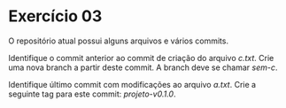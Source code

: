 Exercício 03
===

O repositório atual possui alguns arquivos e vários commits.

Identifique o commit anterior ao commit de criação do arquivo *c.txt*. Crie uma nova branch a partir deste commit. A branch deve se chamar *sem-c*.

Identifique último commit com modificações ao arquivo *a.txt*. Crie a seguinte tag para este commit: *projeto-v0.1.0*.
